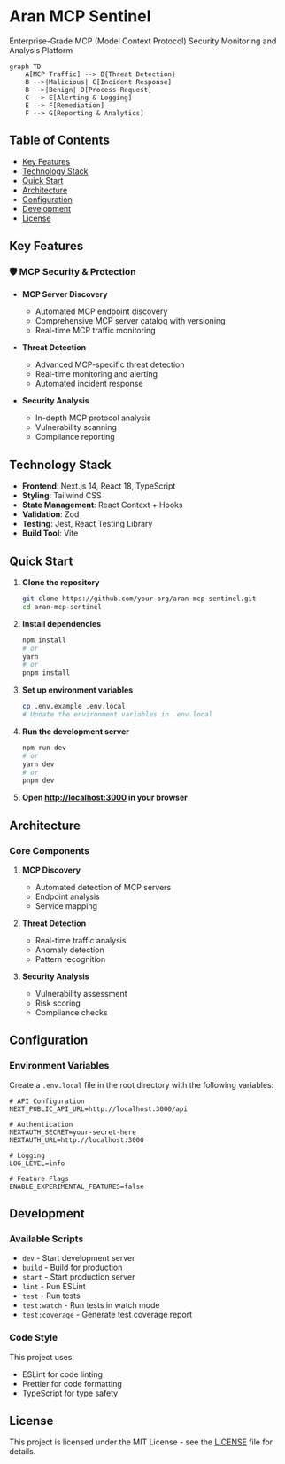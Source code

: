 # Aran MCP Sentinel

Enterprise-Grade MCP (Model Context Protocol) Security Monitoring and Analysis Platform

```mermaid
graph TD
    A[MCP Traffic] --> B{Threat Detection}
    B -->|Malicious| C[Incident Response]
    B -->|Benign| D[Process Request]
    C --> E[Alerting & Logging]
    E --> F[Remediation]
    F --> G[Reporting & Analytics]
```

## Table of Contents
- [Key Features](#key-features)
- [Technology Stack](#technology-stack)
- [Quick Start](#quick-start)
- [Architecture](#architecture)
- [Configuration](#configuration)
- [Development](#development)
- [License](#license)

## Key Features

### 🛡️ MCP Security & Protection
- **MCP Server Discovery**
  - Automated MCP endpoint discovery
  - Comprehensive MCP server catalog with versioning
  - Real-time MCP traffic monitoring

- **Threat Detection**
  - Advanced MCP-specific threat detection
  - Real-time monitoring and alerting
  - Automated incident response

- **Security Analysis**
  - In-depth MCP protocol analysis
  - Vulnerability scanning
  - Compliance reporting

## Technology Stack

- **Frontend**: Next.js 14, React 18, TypeScript
- **Styling**: Tailwind CSS
- **State Management**: React Context + Hooks
- **Validation**: Zod
- **Testing**: Jest, React Testing Library
- **Build Tool**: Vite

## Quick Start

1. **Clone the repository**
   ```bash
   git clone https://github.com/your-org/aran-mcp-sentinel.git
   cd aran-mcp-sentinel
   ```

2. **Install dependencies**
   ```bash
   npm install
   # or
   yarn
   # or
   pnpm install
   ```

3. **Set up environment variables**
   ```bash
   cp .env.example .env.local
   # Update the environment variables in .env.local
   ```

4. **Run the development server**
   ```bash
   npm run dev
   # or
   yarn dev
   # or
   pnpm dev
   ```

5. **Open [http://localhost:3000](http://localhost:3000) in your browser**

## Architecture

### Core Components

1. **MCP Discovery**
   - Automated detection of MCP servers
   - Endpoint analysis
   - Service mapping

2. **Threat Detection**
   - Real-time traffic analysis
   - Anomaly detection
   - Pattern recognition

3. **Security Analysis**
   - Vulnerability assessment
   - Risk scoring
   - Compliance checks

## Configuration

### Environment Variables

Create a `.env.local` file in the root directory with the following variables:

```env
# API Configuration
NEXT_PUBLIC_API_URL=http://localhost:3000/api

# Authentication
NEXTAUTH_SECRET=your-secret-here
NEXTAUTH_URL=http://localhost:3000

# Logging
LOG_LEVEL=info

# Feature Flags
ENABLE_EXPERIMENTAL_FEATURES=false
```

## Development

### Available Scripts

- `dev` - Start development server
- `build` - Build for production
- `start` - Start production server
- `lint` - Run ESLint
- `test` - Run tests
- `test:watch` - Run tests in watch mode
- `test:coverage` - Generate test coverage report

### Code Style

This project uses:
- ESLint for code linting
- Prettier for code formatting
- TypeScript for type safety

## License

This project is licensed under the MIT License - see the [LICENSE](LICENSE) file for details.

